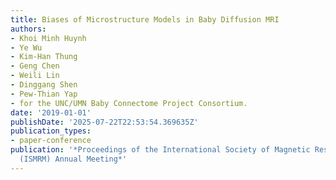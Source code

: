 ```yaml
---
title: Biases of Microstructure Models in Baby Diffusion MRI
authors:
- Khoi Minh Huynh
- Ye Wu
- Kim-Han Thung
- Geng Chen
- Weili Lin
- Dinggang Shen
- Pew-Thian Yap
- for the UNC/UMN Baby Connectome Project Consortium.
date: '2019-01-01'
publishDate: '2025-07-22T22:53:54.369635Z'
publication_types:
- paper-conference
publication: '*Proceedings of the International Society of Magnetic Resonance in Medicine
  (ISMRM) Annual Meeting*'
---
```


